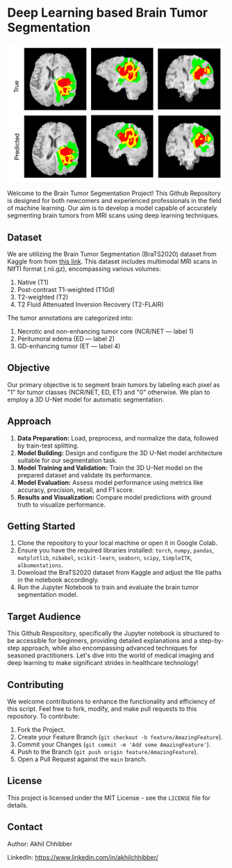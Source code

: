 # Deep Learning based Brain Tumor Segmentation
<p align="center">
  <img src="https://github.com/akhilchibber/Brain-Tumor-Segmentation/blob/main/BRAIN_TUMOR_SEGMENTATION.png?raw=true" alt="earthml Logo">
</p>

Welcome to the Brain Tumor Segmentation Project! This Github Repository is designed for both newcomers and experienced professionals in the field of machine learning. Our aim is to develop a model capable of accurately segmenting brain tumors from MRI scans using deep learning techniques.

## Dataset
We are utilizing the Brain Tumor Segmentation (BraTS2020) dataset from Kaggle from from [this link](https://www.kaggle.com/datasets/awsaf49/brats20-dataset-training-validation/data). This dataset includes multimodal MRI scans in NIfTI format (.nii.gz), encompassing various volumes:

1. Native (T1)
2. Post-contrast T1-weighted (T1Gd)
3. T2-weighted (T2)
4. T2 Fluid Attenuated Inversion Recovery (T2-FLAIR)

The tumor annotations are categorized into:

1. Necrotic and non-enhancing tumor core (NCR/NET — label 1)
2. Peritumoral edema (ED — label 2)
3. GD-enhancing tumor (ET — label 4)
   
## Objective
Our primary objective is to segment brain tumors by labeling each pixel as "1" for tumor classes (NCR/NET, ED, ET) and "0" otherwise. We plan to employ a 3D U-Net model for automatic segmentation.

## Approach
1. **Data Preparation:** Load, preprocess, and normalize the data, followed by train-test splitting.
2. **Model Building:** Design and configure the 3D U-Net model architecture suitable for our segmentation task.
3. **Model Training and Validation:** Train the 3D U-Net model on the prepared dataset and validate its performance.
4. **Model Evaluation:** Assess model performance using metrics like accuracy, precision, recall, and F1 score.
5. **Results and Visualization:** Compare model predictions with ground truth to visualize performance.

## Getting Started
1. Clone the repository to your local machine or open it in Google Colab.
2. Ensure you have the required libraries installed: `torch`, `numpy`, `pandas`, `matplotlib`, `nibabel`, `scikit-learn`, `seaborn`, `scipy`, `SimpleITK`, `albumentations`.
3. Download the BraTS2020 dataset from Kaggle and adjust the file paths in the notebook accordingly.
4. Run the Jupyter Notebook to train and evaluate the brain tumor segmentation model.
   
## Target Audience
This Github Respository, specifically the Jupyter notebook is structured to be accessible for beginners, providing detailed explanations and a step-by-step approach, while also encompassing advanced techniques for seasoned practitioners. Let's dive into the world of medical imaging and deep learning to make significant strides in healthcare technology!

## Contributing
We welcome contributions to enhance the functionality and efficiency of this script. Feel free to fork, modify, and make pull requests to this repository. To contribute:

1. Fork the Project.
2. Create your Feature Branch (`git checkout -b feature/AmazingFeature`).
3. Commit your Changes (`git commit -m 'Add some AmazingFeature'`).
4. Push to the Branch (`git push origin feature/AmazingFeature`).
5. Open a Pull Request against the `main` branch.

## License

This project is licensed under the MIT License - see the `LICENSE` file for details.

## Contact

Author: Akhil Chhibber

LinkedIn: https://www.linkedin.com/in/akhilchhibber/
